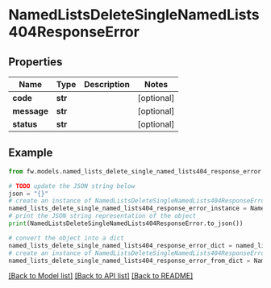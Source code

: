 # NamedListsDeleteSingleNamedLists404ResponseError


## Properties

Name | Type | Description | Notes
------------ | ------------- | ------------- | -------------
**code** | **str** |  | [optional] 
**message** | **str** |  | [optional] 
**status** | **str** |  | [optional] 

## Example

```python
from fw.models.named_lists_delete_single_named_lists404_response_error import NamedListsDeleteSingleNamedLists404ResponseError

# TODO update the JSON string below
json = "{}"
# create an instance of NamedListsDeleteSingleNamedLists404ResponseError from a JSON string
named_lists_delete_single_named_lists404_response_error_instance = NamedListsDeleteSingleNamedLists404ResponseError.from_json(json)
# print the JSON string representation of the object
print(NamedListsDeleteSingleNamedLists404ResponseError.to_json())

# convert the object into a dict
named_lists_delete_single_named_lists404_response_error_dict = named_lists_delete_single_named_lists404_response_error_instance.to_dict()
# create an instance of NamedListsDeleteSingleNamedLists404ResponseError from a dict
named_lists_delete_single_named_lists404_response_error_from_dict = NamedListsDeleteSingleNamedLists404ResponseError.from_dict(named_lists_delete_single_named_lists404_response_error_dict)
```
[[Back to Model list]](../README.md#documentation-for-models) [[Back to API list]](../README.md#documentation-for-api-endpoints) [[Back to README]](../README.md)


